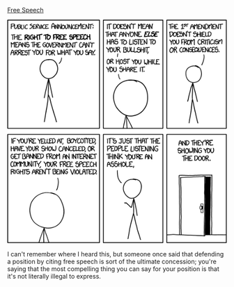 [Free Speech](https://xkcd.com/1357)

![Free Speech](./random_comic.png)

I can't remember where I heard this, but someone once said that defending a position by citing free speech is sort of the ultimate concession; you're saying that the most compelling thing you can say for your position is that it's not literally illegal to express.

